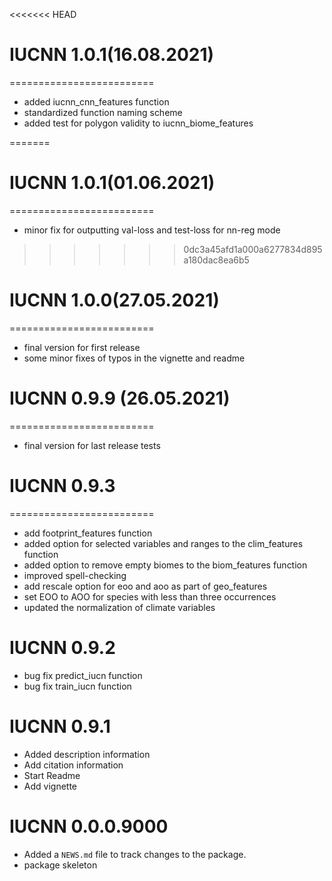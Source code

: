 <<<<<<< HEAD
# IUCNN 1.0.1(16.08.2021)
=========================
* added iucnn_cnn_features function
* standardized function naming scheme
* added test for polygon validity to iucnn_biome_features

=======
# IUCNN 1.0.1(01.06.2021)
=========================
* minor fix for outputting val-loss and test-loss for nn-reg mode
>>>>>>> 0dc3a45afd1a000a6277834d895a180dac8ea6b5

# IUCNN 1.0.0(27.05.2021)
=========================
* final version for first release
* some minor fixes of typos in the vignette and readme

# IUCNN 0.9.9 (26.05.2021)
=========================
* final version for last release tests

# IUCNN 0.9.3
=========================

* add footprint_features function
* added option for selected variables and ranges to the clim_features function
* added option to remove empty biomes to the biom_features function
* improved spell-checking
* add rescale option for eoo and aoo as part of geo_features
* set EOO to AOO for species with less than three occurrences
* updated the normalization of climate variables

# IUCNN 0.9.2

* bug fix predict_iucn function
* bug fix train_iucn function

# IUCNN 0.9.1

* Added description information
* Add citation information
* Start Readme
* Add vignette

# IUCNN 0.0.0.9000

* Added a `NEWS.md` file to track changes to the package.
* package skeleton
